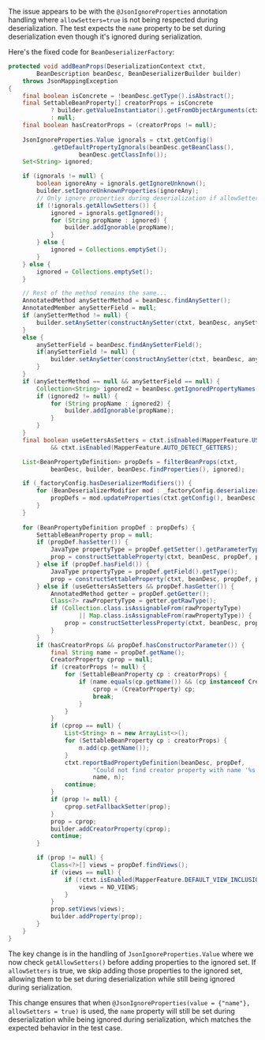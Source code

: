 The issue appears to be with the `@JsonIgnoreProperties` annotation handling where `allowSetters=true` is not being respected during deserialization. The test expects the `name` property to be set during deserialization even though it's ignored during serialization.

Here's the fixed code for `BeanDeserializerFactory`:

```java
protected void addBeanProps(DeserializationContext ctxt,
        BeanDescription beanDesc, BeanDeserializerBuilder builder)
    throws JsonMappingException
{
    final boolean isConcrete = !beanDesc.getType().isAbstract();
    final SettableBeanProperty[] creatorProps = isConcrete
            ? builder.getValueInstantiator().getFromObjectArguments(ctxt.getConfig())
            : null;
    final boolean hasCreatorProps = (creatorProps != null);
    
    JsonIgnoreProperties.Value ignorals = ctxt.getConfig()
            .getDefaultPropertyIgnorals(beanDesc.getBeanClass(),
                    beanDesc.getClassInfo());
    Set<String> ignored;

    if (ignorals != null) {
        boolean ignoreAny = ignorals.getIgnoreUnknown();
        builder.setIgnoreUnknownProperties(ignoreAny);
        // Only ignore properties during deserialization if allowSetters is false
        if (!ignorals.getAllowSetters()) {
            ignored = ignorals.getIgnored();
            for (String propName : ignored) {
                builder.addIgnorable(propName);
            }
        } else {
            ignored = Collections.emptySet();
        }
    } else {
        ignored = Collections.emptySet();
    }

    // Rest of the method remains the same...
    AnnotatedMethod anySetterMethod = beanDesc.findAnySetter();
    AnnotatedMember anySetterField = null;
    if (anySetterMethod != null) {
        builder.setAnySetter(constructAnySetter(ctxt, beanDesc, anySetterMethod));
    }
    else {
        anySetterField = beanDesc.findAnySetterField();
        if(anySetterField != null) {
            builder.setAnySetter(constructAnySetter(ctxt, beanDesc, anySetterField));
        }
    }
    if (anySetterMethod == null && anySetterField == null) {
        Collection<String> ignored2 = beanDesc.getIgnoredPropertyNames();
        if (ignored2 != null) {
            for (String propName : ignored2) {
                builder.addIgnorable(propName);
            }
        }
    }
    final boolean useGettersAsSetters = ctxt.isEnabled(MapperFeature.USE_GETTERS_AS_SETTERS)
            && ctxt.isEnabled(MapperFeature.AUTO_DETECT_GETTERS);

    List<BeanPropertyDefinition> propDefs = filterBeanProps(ctxt,
            beanDesc, builder, beanDesc.findProperties(), ignored);

    if (_factoryConfig.hasDeserializerModifiers()) {
        for (BeanDeserializerModifier mod : _factoryConfig.deserializerModifiers()) {
            propDefs = mod.updateProperties(ctxt.getConfig(), beanDesc, propDefs);
        }
    }
    
    for (BeanPropertyDefinition propDef : propDefs) {
        SettableBeanProperty prop = null;
        if (propDef.hasSetter()) {
            JavaType propertyType = propDef.getSetter().getParameterType(0);
            prop = constructSettableProperty(ctxt, beanDesc, propDef, propertyType);
        } else if (propDef.hasField()) {
            JavaType propertyType = propDef.getField().getType();
            prop = constructSettableProperty(ctxt, beanDesc, propDef, propertyType);
        } else if (useGettersAsSetters && propDef.hasGetter()) {
            AnnotatedMethod getter = propDef.getGetter();
            Class<?> rawPropertyType = getter.getRawType();
            if (Collection.class.isAssignableFrom(rawPropertyType)
                    || Map.class.isAssignableFrom(rawPropertyType)) {
                prop = constructSetterlessProperty(ctxt, beanDesc, propDef);
            }
        }
        if (hasCreatorProps && propDef.hasConstructorParameter()) {
            final String name = propDef.getName();
            CreatorProperty cprop = null;
            if (creatorProps != null) {
                for (SettableBeanProperty cp : creatorProps) {
                    if (name.equals(cp.getName()) && (cp instanceof CreatorProperty)) {
                        cprop = (CreatorProperty) cp;
                        break;
                    }
                }
            }
            if (cprop == null) {
                List<String> n = new ArrayList<>();
                for (SettableBeanProperty cp : creatorProps) {
                    n.add(cp.getName());
                }
                ctxt.reportBadPropertyDefinition(beanDesc, propDef,
                        "Could not find creator property with name '%s' (known Creator properties: %s)",
                        name, n);
                continue;
            }
            if (prop != null) {
                cprop.setFallbackSetter(prop);
            }
            prop = cprop;
            builder.addCreatorProperty(cprop);
            continue;
        }

        if (prop != null) {
            Class<?>[] views = propDef.findViews();
            if (views == null) {
                if (!ctxt.isEnabled(MapperFeature.DEFAULT_VIEW_INCLUSION)) {
                    views = NO_VIEWS;
                }
            }
            prop.setViews(views);
            builder.addProperty(prop);
        }
    }
}
```

The key change is in the handling of `JsonIgnoreProperties.Value` where we now check `getAllowSetters()` before adding properties to the ignored set. If `allowSetters` is true, we skip adding those properties to the ignored set, allowing them to be set during deserialization while still being ignored during serialization.

This change ensures that when `@JsonIgnoreProperties(value = {"name"}, allowSetters = true)` is used, the `name` property will still be set during deserialization while being ignored during serialization, which matches the expected behavior in the test case.